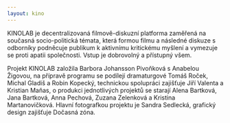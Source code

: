 ```yaml
---
layout: kino
---
```


KINOLAB je decentralizovaná filmově-diskuzní platforma zaměřená na současná socio-politická témata, která formou filmu a následné diskuze s odborníky podněcuje publikum k aktivnímu kritickému myšlení a vymezuje se proti apatii společnosti. Vstup je dobrovolný a přístupný všem.

Projekt KINOLAB založila Barbora Johansson Pivoňková s Anabelou Žigovou, na přípravě programu se podílejí dramaturgové Tomáš Roček, Michal Gladiš a Robin Kopecký, technickou spolupráci zajišťuje Jiří Valenta a Kristian Maňas, o produkci jednotlivých projektů se starají Alena Bartková, Jana Bartková, Anna Pechová, Zuzana Zelenková a Kristina Martanovičková. Hlavní fotografkou projektu je Sandra Sedlecká, grafický design zajišťuje Dočasná zóna. 